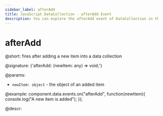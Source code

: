 ```yaml
---
sidebar_label: afterAdd
title: JavaScript DataCollection - afterAdd Event 
description: You can explore the afterAdd event of DataCollection in the documentation of the DHTMLX JavaScript UI library. Browse developer guides and API reference, try out code examples and live demos, and download a free 30-day evaluation version of DHTMLX Suite.
---
```


# afterAdd

@short: fires after adding a new item into a data collection

@signature: {'afterAdd: (newItem: any) => void;'}

@params:
- `newItem: object` - the object of an added item

@example:
component.data.events.on("afterAdd", function(newItem){
	console.log("A new item is added");
});

@descr:

[comment]: # (@relatedapi:data_collection/api/datacollection_beforeadd_event.md)
